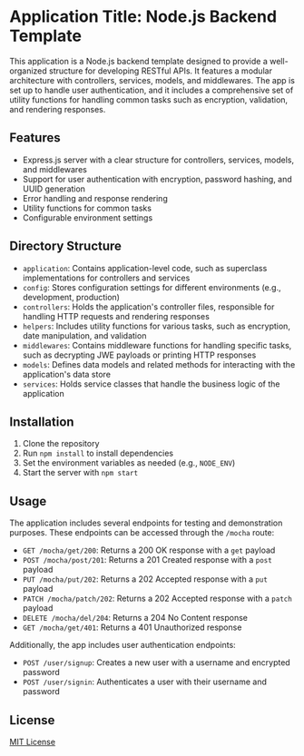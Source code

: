 Application Title: Node.js Backend Template
===========================================

This application is a Node.js backend template designed to provide a well-organized structure for developing RESTful APIs. It features a modular architecture with controllers, services, models, and middlewares. The app is set up to handle user authentication, and it includes a comprehensive set of utility functions for handling common tasks such as encryption, validation, and rendering responses.

Features
--------

-   Express.js server with a clear structure for controllers, services, models, and middlewares
-   Support for user authentication with encryption, password hashing, and UUID generation
-   Error handling and response rendering
-   Utility functions for common tasks
-   Configurable environment settings

Directory Structure
-------------------

-   `application`: Contains application-level code, such as superclass implementations for controllers and services
-   `config`: Stores configuration settings for different environments (e.g., development, production)
-   `controllers`: Holds the application's controller files, responsible for handling HTTP requests and rendering responses
-   `helpers`: Includes utility functions for various tasks, such as encryption, date manipulation, and validation
-   `middlewares`: Contains middleware functions for handling specific tasks, such as decrypting JWE payloads or printing HTTP responses
-   `models`: Defines data models and related methods for interacting with the application's data store
-   `services`: Holds service classes that handle the business logic of the application

Installation
------------

1.  Clone the repository
2.  Run `npm install` to install dependencies
3.  Set the environment variables as needed (e.g., `NODE_ENV`)
4.  Start the server with `npm start`

Usage
-----

The application includes several endpoints for testing and demonstration purposes. These endpoints can be accessed through the `/mocha` route:

-   `GET /mocha/get/200`: Returns a 200 OK response with a `get` payload
-   `POST /mocha/post/201`: Returns a 201 Created response with a `post` payload
-   `PUT /mocha/put/202`: Returns a 202 Accepted response with a `put` payload
-   `PATCH /mocha/patch/202`: Returns a 202 Accepted response with a `patch` payload
-   `DELETE /mocha/del/204`: Returns a 204 No Content response
-   `GET /mocha/get/401`: Returns a 401 Unauthorized response

Additionally, the app includes user authentication endpoints:

-   `POST /user/signup`: Creates a new user with a username and encrypted password
-   `POST /user/signin`: Authenticates a user with their username and password

License
-------

[MIT License](https://chat.openai.com/c/LICENSE)
